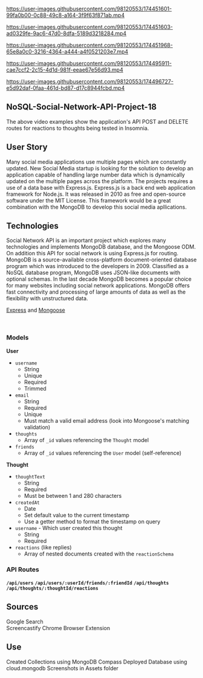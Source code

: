 https://user-images.githubusercontent.com/98120553/174451601-99fa0b00-0c88-49c8-a164-3f9f63f871ab.mp4 

https://user-images.githubusercontent.com/98120553/174451603-ad0329fe-9ac6-47d0-8dfa-5189d3218284.mp4

https://user-images.githubusercontent.com/98120553/174451968-65e8a0c0-3216-4364-a444-a4f0521203e7.mp4

https://user-images.githubusercontent.com/98120553/174495911-cae7ccf2-2c15-4d1d-981f-eeae67e56d93.mp4

https://user-images.githubusercontent.com/98120553/174496727-e5d92daf-0faa-461d-bd87-d17c8944fcbd.mp4


## NoSQL-Social-Network-API-Project-18

The above video examples show the application's API POST and DELETE routes for reactions to thoughts being tested in Insomnia.

## User Story

Many social media applications use multiple pages which are constantly updated. New Social Media startup is looking for the solution to develop an application capable of handling large number data which is dynamically updated on the multiple pages across the platform. The projects requires a use of a data base with Express.js. Express.js is a back end web application framework for Node.js.  It was released in 2010 as free and open-source software under the MIT License. This framework would be a great combination with the MongoDB to develop this social media apllications.

## Technologies

Social Network API is an important project which explores many technologies and implements MongoDB database, and the Mongoose ODM. On addition this API for social network is using Express.js for routing. MongoDB is a source-available cross-platform document-oriented database program which was introduced to the developers in 2009. Classified as a NoSQL database program, MongoDB uses JSON-like documents with optional schemas. In the last decade MongoDB becomes a popular choice for many websites including social network applications. MongoDB offers fast connectivity and processing of large amounts of data as well as the flexibility with unstructured data. 

[Express](https://www.npmjs.com/package/express) and [Mongoose](https://www.npmjs.com/package/mongoose)

 </br>


### Models

**User**

* `username`
    * String
    * Unique
    * Required
    * Trimmed
* `email`
    * String
    * Required
    * Unique
    * Must match a valid email address (look into Mongoose's matching validation)
* `thoughts`
    * Array of `_id` values referencing the `Thought` model
* `friends`
    * Array of `_id` values referencing the `User` model (self-reference)

**Thought**
* `thoughtText`
    * String
    * Required
    * Must be between 1 and 280 characters
* `createdAt`
    * Date
    * Set default value to the current timestamp
    * Use a getter method to format the timestamp on query
* `username` - Which user created this thought
    * String
    * Required
* `reactions` (like replies)
    * Array of nested documents created with the `reactionSchema`

### API Routes

**`/api/users`**
**`/api/users/:userId/friends/:friendId`**
**`/api/thoughts`**
**`/api/thoughts/:thoughtId/reactions`**

## Sources
Google Search </br>
Screencastify Chrome Browser Extension </br>


## Use
Created Collections using MongoDB Compass
Deployed Database using cloud.mongodb
Screenshots in Assets folder
